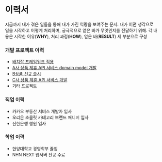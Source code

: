# 이력서
지금까지 내가 겪은 일들을 통해 내가 가진 역량을 보여주는 문서.
내가 어떤 생각으로 일을 시작하고 어떻게 처리하며, 궁극적으로 얻은 바가 무엇인지를 전달하기 위해.
각 내용은 시작한 이유(**WHY**), 처리 과정(**HOW**), 얻은 바(**RESULT**) 세 부분으로 구성

### 개발 프로젝트 이력
- [배치잡 프레임워크 적용](https://github.com/unitimes/resume/blob/master/develop-project/spring-batch-framework.md)
- [A사 상품 제휴 API 서비스 domain model 개발](https://github.com/unitimes/resume/blob/master/develop-project/domain-model-for-api-a.md)
- [B상품 신규 출시](https://github.com/unitimes/resume/blob/master/develop-project/launching-product-b.md)
- [C사 상품 제휴 API 서비스 개발](https://github.com/unitimes/resume/blob/master/develop-project/cp-api-c.md)
- 기타 프로젝트
### 직업 이력
- 카카오 부동산 서비스 개발자 입사
- 오리온 초콜릿 카테고리 브랜드 매니저 입사
- 신한은행 행원 입사
### 학업 이력
- 한양대학교 경영학부 졸업
- NHN NEXT 웹서버 전공 수료
